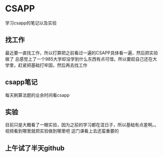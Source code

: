 # CSAPP

 学习csapp的笔记以及实验

## 找工作

  最近要一直找工作，所以打算把之前看过一遍的CSAPP具体看一遍，然后把实验做了
  总感觉上了一个985大学却没学到什么东西有点可惜，所以要趁自己还在大学里，赶紧把基础打牢固，然后再去找工作

## csapp笔记

  每天刷算法题的业余时间看csapp

## 实验

  目前只是大概看了一眼实验，因为之前的学习都在混日子，所以基础有点差啊。。  
  视频看到哪里就把实验做到哪里吧
  这门课看上去还蛮重要的

## 上午试了半天github
